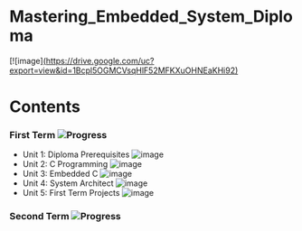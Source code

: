 # Mastering_Embedded_System_Diploma

[![image][(https://drive.google.com/uc?export=view&id=1Bcpl5OGMCVsqHlF52MFKXuOHNEaKHi92)](https://www.learn-in-depth-store.com/)

# Contents

### First Term ![Progress](https://progress-bar.dev/47/?title=done)

- Unit 1: Diploma Prerequisites ![image](https://progress-bar.dev/100/?title=No_Assignments&color=bababa)
- Unit 2: C Programming ![image](https://progress-bar.dev/50/)
- Unit 3: Embedded C ![image](https://progress-bar.dev/0/)
- Unit 4: System Architect ![image](https://progress-bar.dev/0/)
- Unit 5: First Term Projects ![image](https://progress-bar.dev/0/)

### Second Term ![Progress](https://progress-bar.dev/0/?title=Start_Soon)
